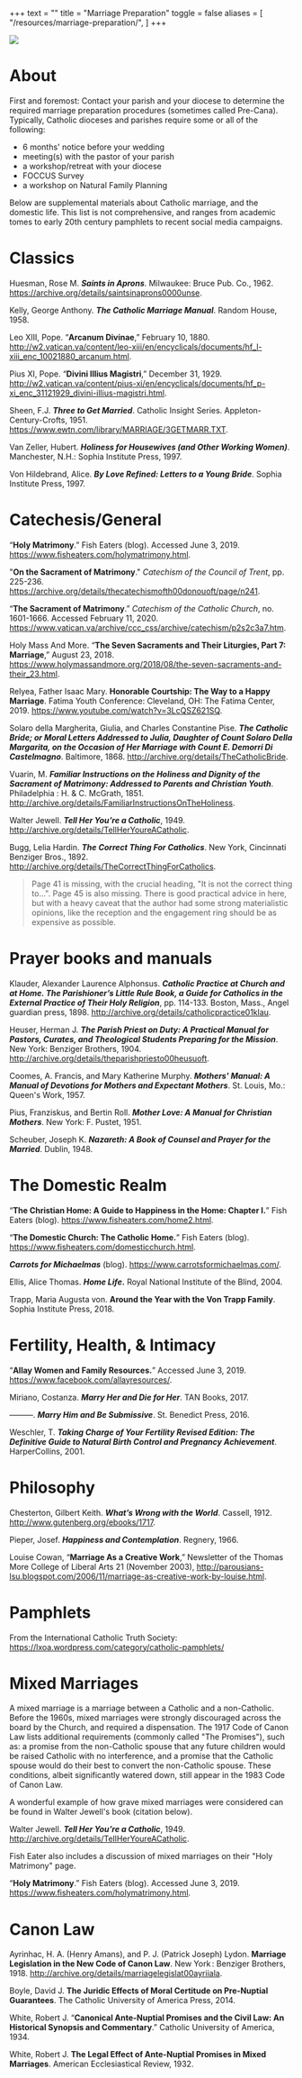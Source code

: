 +++
text = ""
title = "Marriage Preparation"
toggle = false
aliases = [
    "/resources/marriage-preparation/",
]
+++

![](/uploads/reading.JPG)

# About

First and foremost: Contact your parish and your diocese to determine the required marriage preparation procedures (sometimes called Pre-Cana). Typically, Catholic dioceses and parishes require some or all of the following:

* 6 months' notice before your wedding
* meeting(s) with the pastor of your parish
* a workshop/retreat with your diocese
* FOCCUS Survey
* a workshop on Natural Family Planning

Below are supplemental materials about Catholic marriage, and the domestic life. This list is not comprehensive, and ranges from academic tomes to early 20th century pamphlets to recent social media campaigns.

# Classics

Huesman, Rose M. **_Saints in Aprons_**. Milwaukee: Bruce Pub. Co., 1962. https://archive.org/details/saintsinaprons0000unse.

Kelly, George Anthony. **_The Catholic Marriage Manual_**. Random House, 1958. 

Leo XIII, Pope. “**Arcanum Divinae**,” February 10, 1880. http://w2.vatican.va/content/leo-xiii/en/encyclicals/documents/hf_l-xiii_enc_10021880_arcanum.html.

Pius XI, Pope. “**Divini Illius Magistri**,” December 31, 1929. http://w2.vatican.va/content/pius-xi/en/encyclicals/documents/hf_p-xi_enc_31121929_divini-illius-magistri.html.

Sheen, F.J. **_Three to Get Married_**. Catholic Insight Series. Appleton-Century-Crofts, 1951. https://www.ewtn.com/library/MARRIAGE/3GETMARR.TXT.

Van Zeller, Hubert. **_Holiness for Housewives (and Other Working Women)_**. Manchester, N.H.: Sophia Institute Press, 1997.

Von Hildebrand, Alice. **_By Love Refined: Letters to a Young Bride_**. Sophia Institute Press, 1997. 

# Catechesis/General

“**Holy Matrimony**.” Fish Eaters (blog). Accessed June 3, 2019. https://www.fisheaters.com/holymatrimony.html.

"**On the Sacrament of Matrimony**." _Catechism of the Council of Trent_, pp. 225-236. https://archive.org/details/thecatechismofth00donouoft/page/n241.

“**The Sacrament of Matrimony**.” _Catechism of the Catholic Church_, no. 1601-1666. Accessed February 11, 2020. https://www.vatican.va/archive/ccc_css/archive/catechism/p2s2c3a7.htm.

Holy Mass And More. “**The Seven Sacraments and Their Liturgies, Part 7: Marriage**,” August 23, 2018. https://www.holymassandmore.org/2018/08/the-seven-sacraments-and-their_23.html.

Relyea, Father Isaac Mary. **Honorable Courtship: The Way to a Happy Marriage**. Fatima Youth Conference: Cleveland, OH: The Fatima Center, 2019. https://www.youtube.com/watch?v=3LcQSZ621SQ.

Solaro della Margherita, Giulia, and Charles Constantine Pise. **_The Catholic Bride; or Moral Letters Addressed to Julia, Daughter of Count Solaro Della Margarita, on the Occasion of Her Marriage with Count E. Demorri Di Castelmagno_**. Baltimore, 1868. http://archive.org/details/TheCatholicBride.

Vuarin, M. **_Familiar Instructions on the Holiness and Dignity of the Sacrament of Matrimony: Addressed to Parents and Christian Youth_**. Philadelphia : H. & C. McGrath, 1851. http://archive.org/details/FamiliarInstructionsOnTheHoliness.

Walter Jewell. **_Tell Her You’re a Catholic_**, 1949. http://archive.org/details/TellHerYoureACatholic.

Bugg, Lelia Hardin. **_The Correct Thing For Catholics_**. New York, Cincinnati Benziger Bros., 1892. http://archive.org/details/TheCorrectThingForCatholics.

> Page 41 is missing, with the crucial heading, "It is not the correct thing to...". Page 45 is also missing. There is good practical advice in here, but with a heavy caveat that the author had some strong materialistic opinions, like the reception and the engagement ring should be as expensive as possible.

# Prayer books and manuals

Klauder, Alexander Laurence Alphonsus. **_Catholic Practice at Church and at Home. The Parishioner’s Little Rule Book, a Guide for Catholics in the External Practice of Their Holy Religion_**, pp. 114-133. Boston, Mass., Angel guardian press, 1898. http://archive.org/details/catholicpractice01klau.

Heuser, Herman J. **_The Parish Priest on Duty: A Practical Manual for Pastors, Curates, and Theological Students Preparing for the Mission_**. New York: Benziger Brothers, 1904. http://archive.org/details/theparishpriesto00heusuoft.

Coomes, A. Francis, and Mary Katherine Murphy. **_Mothers' Manual: A Manual of Devotions for Mothers and Expectant Mothers_**. St. Louis, Mo.: Queen's Work, 1957.

Pius, Franziskus, and Bertin Roll. **_Mother Love: A Manual for Christian Mothers_**. New York: F. Pustet, 1951.

Scheuber, Joseph K. **_Nazareth: A Book of Counsel and Prayer for the Married_**. Dublin, 1948.

# The Domestic Realm

“**The Christian Home: A Guide to Happiness in the Home: Chapter I.**” Fish Eaters (blog). https://www.fisheaters.com/home2.html.

“**The Domestic Church: The Catholic Home.**” Fish Eaters (blog). https://www.fisheaters.com/domesticchurch.html.

**_Carrots for Michaelmas_** (blog). https://www.carrotsformichaelmas.com/.

Ellis, Alice Thomas. **_Home Life_.** Royal National Institute of the Blind, 2004.

Trapp, Maria Augusta von. **Around the Year with the Von Trapp Family**. Sophia Institute Press, 2018. 

# Fertility, Health, & Intimacy

“**Allay Women and Family Resources.**” Accessed June 3, 2019. https://www.facebook.com/allayresources/.

Miriano, Costanza. **_Marry Her and Die for Her_**. TAN Books, 2017. 

———. **_Marry Him and Be Submissive_**. St. Benedict Press, 2016. 

Weschler, T. **_Taking Charge of Your Fertility Revised Edition: The Definitive Guide to Natural Birth Control and Pregnancy Achievement_**. HarperCollins, 2001.

# Philosophy

Chesterton, Gilbert Keith. **_What’s Wrong with the World_**. Cassell, 1912. http://www.gutenberg.org/ebooks/1717.

Pieper, Josef. **_Happiness and Contemplation_**. Regnery, 1966. 

Louise Cowan, “**Marriage As a Creative Work**,” Newsletter of the Thomas More College of Liberal Arts 21 (November 2003), http://parousians-lsu.blogspot.com/2006/11/marriage-as-creative-work-by-louise.html.

# Pamphlets 

From the International Catholic Truth Society: https://lxoa.wordpress.com/category/catholic-pamphlets/

# Mixed Marriages 

A mixed marriage is a marriage between a Catholic and a non-Catholic. Before the 1960s, mixed marriages were strongly discouraged across the board by the Church, and required a dispensation. The 1917 Code of Canon Law lists additional requirements (commonly called "The Promises"), such as: a promise from the non-Catholic spouse that any future children would be raised Catholic with no interference, and a promise that the Catholic spouse would do their best to convert the non-Catholic spouse. These conditions, albeit significantly watered down, still appear in the 1983 Code of Canon Law.

A wonderful example of how grave mixed marriages were considered can be found in Walter Jewell's book (citation below). 

Walter Jewell. **_Tell Her You’re a Catholic_**, 1949. http://archive.org/details/TellHerYoureACatholic.

Fish Eater also includes a discussion of mixed marriages on their "Holy Matrimony" page. 

“**Holy Matrimony**.” Fish Eaters (blog). Accessed June 3, 2019. https://www.fisheaters.com/holymatrimony.html.

# Canon Law 

Ayrinhac, H. A. (Henry Amans), and P. J. (Patrick Joseph) Lydon. **Marriage Legislation in the New Code of Canon Law**. New York : Benziger Brothers, 1918. http://archive.org/details/marriagelegislat00ayriiala.

Boyle, David J. **The Juridic Effects of Moral Certitude on Pre‑Nuptial Guarantees**. The Catholic University of America Press, 2014.

White, Robert J. “**Canonical Ante-Nuptial Promises and the Civil Law: An Historical Synopsis and Commentary**.” Catholic University of America, 1934. 

White, Robert J. **The Legal Effect of Ante-Nuptial Promises in Mixed Marriages**. American Ecclesiastical Review, 1932. 
